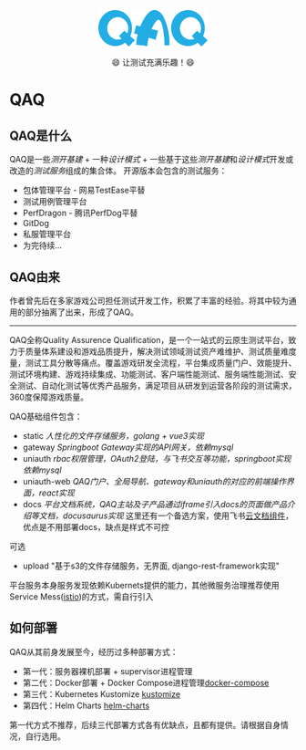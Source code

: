 <p align="center">
  <img width="192px" src="./logo.svg">
</p>
<p align="center">
😄 让测试充满乐趣！😄
</p>

# QAQ

## QAQ是什么
QAQ是一些*测开基建* + 一种*设计模式* + 一些基于这些*测开基建*和*设计模式*开发或改造的*测试服务*组成的集合体。
开源版本会包含的测试服务：
- 包体管理平台 - 网易TestEase平替
- 测试用例管理平台
- PerfDragon - 腾讯PerfDog平替
- GitDog
- 私服管理平台
- 为完待续...

## QAQ由来
作者曾先后在多家游戏公司担任测试开发工作，积累了丰富的经验。将其中较为通用的部分抽离了出来，形成了QAQ。

---

QAQ全称Quality Assurence Qualification，是一个一站式的云原生测试平台，致力于质量体系建设和游戏品质提升，解决测试领域测试资产难维护、测试质量难度量，测试工具分散等痛点。覆盖游戏研发全流程，平台集成质量门户、效能提升、测试环境构建、游戏持续集成、功能测试、客户端性能测试、服务端性能测试、安全测试、自动化测试等优秀产品服务，满足项目从研发到运营各阶段的测试需求，360度保障游戏质量。

QAQ基础组件包含：
- static *人性化的文件存储服务，golang + vue3实现*
- gateway *Springboot Gateway实现的API网关，依赖mysql*
- uniauth *rbac权限管理，OAuth2登陆，与飞书交互等功能，springboot实现依赖mysql*
- uniauth-web *QAQ门户、全局导航、gateway和uniauth的对应的前端操作界面，react实现*
- docs *平台文档系统，QAQ主站及子产品通过iframe引入docs的页面做产品介绍等文档，docusaurus实现* 这里还有一个备选方案，使用飞书[云文档组件](https://open.feishu.cn/document/uYjL24iN/uYDO3YjL2gzN24iN3cjN/access-notice)，优点是不用部署docs，缺点是样式不可控

可选
- upload "基于s3的文件存储服务，无界面, django-rest-framework实现"

平台服务本身服务发现依赖Kubernets提供的能力，其他微服务治理推荐使用Service Mess([istio](https://istio.io/latest/about/service-mesh/))的方式，需自行引入

## 如何部署
QAQ从其前身发展至今，经历过多种部署方式：
- 第一代：服务器裸机部署 + supervisor进程管理
- 第二代：Docker部署 + Docker Compose进程管理[docker-compose](https://github.com/qaq-public/docker-compose)
- 第三代：Kubernetes Kustomize [kustomize](https://github.com/qaq-public/kustomize)
- 第四代：Helm Charts [helm-charts](https://github.com/qaq-public/helm-charts)

第一代方式不推荐，后续三代部署方式各有优缺点，且都有提供。请根据自身情况，自行选用。

